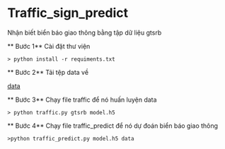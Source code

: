 # Traffic_sign_predict
Nhận biết biển báo giao thông bằng tập dữ liệu gtsrb

** Bước 1** Cài đặt thư viện

`> python install -r requiments.txt`

** Bước 2** Tải tệp data về

[data](https://cdn.cs50.net/ai/2020/x/projects/5/gtsrb.zip)

** Bước 3** Chạy file traffic để nó huấn luyện data

`> python traffic.py gtsrb model.h5`

** Bước 4** Chạy file traffic_predict để nó dự đoán biển báo giao thông

`>python traffic_predict.py model.h5 data`

